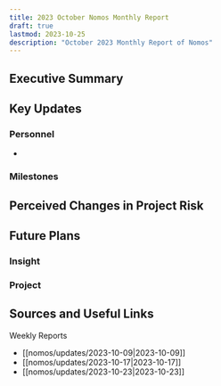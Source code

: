 ```yaml
---
title: 2023 October Nomos Monthly Report
draft: true
lastmod: 2023-10-25
description: "October 2023 Monthly Report of Nomos"
---
```


## Executive Summary

## Key Updates

### Personnel
- 

### Milestones

## Perceived Changes in Project Risk

## Future Plans

### Insight

### Project

## Sources and Useful Links

Weekly Reports
- [[nomos/updates/2023-10-09|2023-10-09]]
- [[nomos/updates/2023-10-17|2023-10-17]]
- [[nomos/updates/2023-10-23|2023-10-23]]